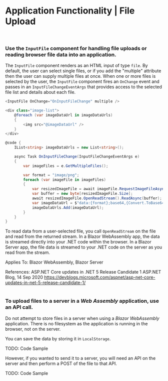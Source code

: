 # Application Functionality | File Upload
<br>


### Use the `InputFile` component for handling file uploads or reading browser file data into an application.

The `InputFile` component renders as an HTML input of type `file`. By default, the user can select single files, or if you add the "multiple" attribute then the user can supply
multiple files at once. When one or more files is selected by the user, the `InputFile` component fires an `OnChange` event and passes in an `InputFileChangeEventArgs` that provides
access to the selected file list and details about each file.

```csharp
<InputFile OnChange="OnInputFileChange" multiple />

<div class="image-list">
    @foreach (var imageDataUrl in imageDataUrls)
    {
        <img src="@imageDataUrl" />
    }
</div>

@code {
    IList<string> imageDataUrls = new List<string>();

    async Task OnInputFileChange(InputFileChangeEventArgs e)
    {
        var imageFiles = e.GetMultipleFiles();

        var format = "image/png";
        foreach (var imageFile in imageFiles)
        {
            var resizedImageFile = await imageFile.RequestImageFileAsync(format, 100, 100);
            var buffer = new byte[resizedImageFile.Size];
            await resizedImageFile.OpenReadStream().ReadAsync(buffer);
            var imageDataUrl = $"data:{format};base64,{Convert.ToBase64String(buffer)}";
            imageDataUrls.Add(imageDataUrl);
        }
    }
}
```

To read data from a user-selected file, you call `OpenReadStream` on the file and read from the returned stream. In a Blazor WebAssembly app, the data is streamed directly into
your .NET code within the browser. In a Blazor Server app, the file data is streamed to your .NET code on the server as you read from the stream.

Applies To: Blazor WebAssembly, Blazor Server

References:
    ASP.NET Core updates in .NET 5 Release Candidate 1
	ASP.NET Blog, 14 Sep 2020
	https://devblogs.microsoft.com/aspnet/asp-net-core-updates-in-net-5-release-candidate-1/
<br><br>


### To upload files to a server in a _Web Assembly_ application, use an API call.

Do not attempt to store files in a server when using a _Blazor WebAssembly_ application. There is no filesystem as the application is running in the browser, not on the server. 

You can save the data by storing it in `LocalStorage`.

TODO: Code Sample

However, if you wanted to send it to a server, you will need an API on the server and then perform a POST of the file to that API.

TODO: Code Sample
<br>



